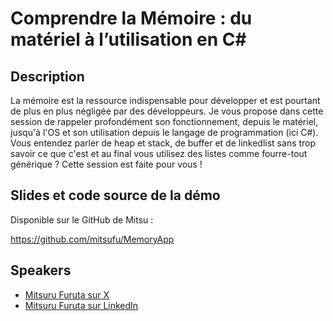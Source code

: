 # Comprendre la Mémoire : du matériel à l’utilisation en C#

## Description

La mémoire est la ressource indispensable pour développer et est pourtant de plus en plus négligée par des développeurs. Je vous propose dans cette session de rappeler profondément son fonctionnement, depuis le matériel, jusqu'à l'OS et son utilisation depuis le langage de programmation (ici C#). Vous entendez parler de heap et stack, de buffer et de linkedlist sans trop savoir ce que c'est et au final vous utilisez des listes comme fourre-tout générique ? Cette session est faite pour vous !

## Slides et code source de la démo

Disponible sur le GitHub de Mitsu : 

https://github.com/mitsufu/MemoryApp


## Speakers

- [Mitsuru Furuta sur X](https://x.com/mitsufu)
- [Mitsuru Furuta sur LinkedIn](https://www.linkedin.com/in/mitsurufuruta/)
